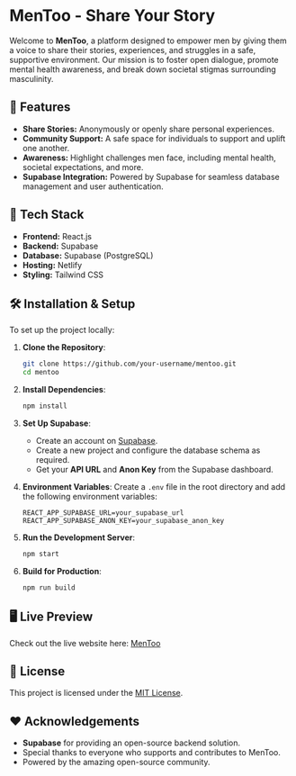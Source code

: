 # MenToo - Share Your Story

Welcome to **MenToo**, a platform designed to empower men by giving them a voice to share their stories, experiences, and struggles in a safe, supportive environment. Our mission is to foster open dialogue, promote mental health awareness, and break down societal stigmas surrounding masculinity.

## 🌟 Features

- **Share Stories:** Anonymously or openly share personal experiences.
- **Community Support:** A safe space for individuals to support and uplift one another.
- **Awareness:** Highlight challenges men face, including mental health, societal expectations, and more.
- **Supabase Integration:** Powered by Supabase for seamless database management and user authentication.

## 🚀 Tech Stack

- **Frontend:** React.js
- **Backend:** Supabase
- **Database:** Supabase (PostgreSQL)
- **Hosting:** Netlify
- **Styling:** Tailwind CSS

## 🛠️ Installation & Setup

To set up the project locally:

1. **Clone the Repository**:
   ```bash
   git clone https://github.com/your-username/mentoo.git
   cd mentoo
   ```

2. **Install Dependencies**:
   ```bash
   npm install
   ```

3. **Set Up Supabase**:
   - Create an account on [Supabase](https://supabase.com/).
   - Create a new project and configure the database schema as required.
   - Get your **API URL** and **Anon Key** from the Supabase dashboard.

4. **Environment Variables**:
   Create a `.env` file in the root directory and add the following environment variables:
   ```env
   REACT_APP_SUPABASE_URL=your_supabase_url
   REACT_APP_SUPABASE_ANON_KEY=your_supabase_anon_key
   ```

5. **Run the Development Server**:
   ```bash
   npm start
   ```

6. **Build for Production**:
   ```bash
   npm run build
   ```

## 🖥️ Live Preview

Check out the live website here: [MenToo](https://mentoo13.netlify.app/)

## 📄 License

This project is licensed under the [MIT License](LICENSE).

## ❤️ Acknowledgements

- **Supabase** for providing an open-source backend solution.
- Special thanks to everyone who supports and contributes to MenToo.
- Powered by the amazing open-source community.
